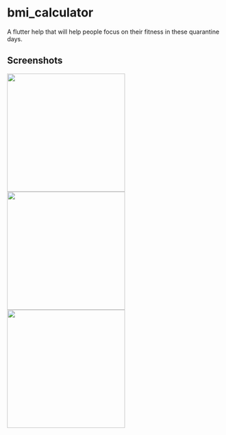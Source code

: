 # bmi_calculator

A flutter help that will help people focus on their fitness in these quarantine days.
## Screenshots
<img src ="https://user-images.githubusercontent.com/55586537/120095187-2ce2de80-c142-11eb-8135-83c95fa58dff.jpeg"  width = "275"> <img src = "https://user-images.githubusercontent.com/55586537/120095186-2b191b00-c142-11eb-904f-a9fae8377231.jpeg" width = "275"> <img src = "https://user-images.githubusercontent.com/55586537/120095188-2d7b7500-c142-11eb-91d7-37ec37a01ef0.jpeg" width = "275">